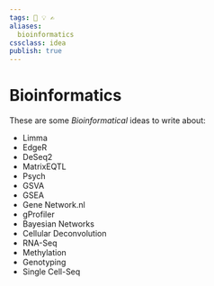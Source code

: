 ```yaml
---
tags: 💨 💡 ✍️
aliases: 
  bioinformatics
cssclass: idea
publish: true
---
```

# Bioinformatics
These are some _Bioinformatical_ ideas to write about:

- Limma
- EdgeR
- DeSeq2
- MatrixEQTL
- Psych
- GSVA
- GSEA
- Gene Network.nl
- gProfiler
- Bayesian Networks
- Cellular Deconvolution
- RNA-Seq
- Methylation
- Genotyping
- Single Cell-Seq